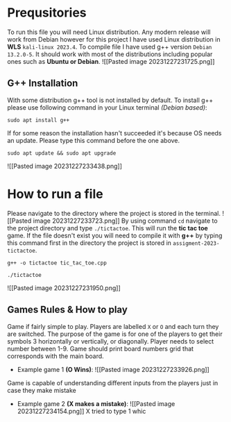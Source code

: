 # Prequsitories
To run this file you will need Linux distribution. Any modern release will work from Debian however for this project I have used Linux distribution in **WLS** `kali-linux 2023.4`. To compile file I have used g++ version `Debian 13.2.0-5`. It should work with most of the distributions including popular ones such as **Ubuntu or Debian**.
![[Pasted image 20231227231725.png]]

## G++ Installation
With some distribution g++ tool is not installed by default. To install g++ please use following command in your Linux terminal *(Debian based)*:
```Shell
sudo apt install g++
```
If for some reason the installation hasn't succeeded it's because OS needs an update. Please type this command before the one above.
```Shell
sudo apt update && sudo apt upgrade
```
![[Pasted image 20231227233438.png]]

# How to run a file
Please navigate to the directory where the project is stored in the terminal.
![[Pasted image 20231227233723.png]]
By using command `cd` navigate to the project directory and type `./tictactoe`. This will run the **tic tac toe** game. If the file doesn't exist you will need to compile it with **g++** by typing this command first in the directory the project is stored in `assigment-2023-tictactoe`.
```Shell
g++ -o tictactoe tic_tac_toe.cpp
```
```Shell
./tictactoe
```

![[Pasted image 20231227231950.png]]

## Games Rules & How to play
Game if fairly simple to play. Players are labelled `X` or `O` and each turn they are switched. The purpose of the game is for one of the players to get their symbols 3 horizontally or vertically, or diagonally. Player needs to select number between 1-9. Game should print board numbers grid that corresponds with the main board.

- Example game 1 **(O Wins)**:
![[Pasted image 20231227233926.png]]

Game is capable of understanding different inputs from the players just in case they make mistake
- Example game 2 **(X makes a mistake)**:
![[Pasted image 20231227234154.png]]
X tried to type 1 whic

